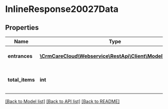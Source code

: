 # InlineResponse20027Data

## Properties
Name | Type | Description | Notes
------------ | ------------- | ------------- | -------------
**entrances** | [**\CrmCareCloud\Webservice\RestApi\Client\Model\Entrance[]**](Entrance.md) | List of available entrances. | [optional] 
**total_items** | **int** | The number of all found entrances. | [optional] 

[[Back to Model list]](../../README.md#documentation-for-models) [[Back to API list]](../../README.md#documentation-for-api-endpoints) [[Back to README]](../../README.md)

